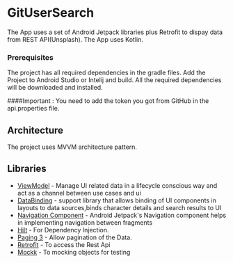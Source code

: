 # GitUserSearch

The App uses a set of Android Jetpack libraries plus Retrofit to dispay data from REST API(Unsplash). The App uses Kotlin.

### Prerequisites

The project has all required dependencies in the gradle files. 
Add the Project to Android Studio or Intelij and build.
All the required dependencies will be downloaded and installed.

####Important : You need to add the token you got from GitHub in the api.properties file.

## Architecture

The project uses MVVM architecture pattern.

## Libraries 

* [ViewModel](https://developer.android.com/topic/libraries/architecture/viewmodel/) - Manage UI related data in a lifecycle conscious way and act as a channel between use cases and ui
* [DataBinding](https://developer.android.com/topic/libraries/data-binding) - support library that allows binding of UI components in layouts to data sources,binds character details and search results to UI
* [Navigation Component](https://developer.android.com/guide/navigation/navigation-getting-started) - Android Jetpack's Navigation component helps in implementing
navigation between fragments
* [Hilt](https://dagger.dev/hilt/) - For Dependency Injection.
* [Paging 3](https://developer.android.com/topic/libraries/architecture/paging/v3-overview?hl=in) - Allow pagination of the Data.
* [Retrofit](https://square.github.io/retrofit/) - To access the Rest Api
* [Mockk](https://mockk.io/) - To mocking objects for testing
